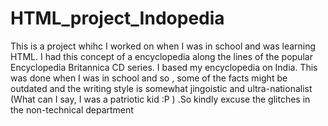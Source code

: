 HTML_project_Indopedia
======================
This is a project whihc I worked on when I was in school and was learning HTML. I had this concept of a encyclopedia along the lines of the popular Encyclopedia Britannica CD series. I based my encyclopedia on India. This was done when I was in school and so , some of the facts might be outdated and the writing style is somewhat jingoistic and ultra-nationalist (What can I say, I was a patriotic kid :P ) .So kindly excuse the glitches in the non-technical department
